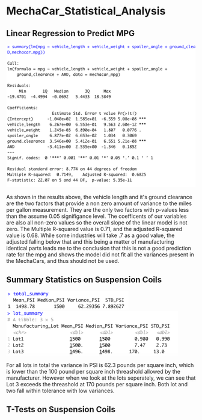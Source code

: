 # MechaCar_Statistical_Analysis

## Linear Regression to Predict MPG

![Part 1](https://github.com/roeggealissa/MechaCar_Statistical_Analysis/blob/68f4bbdbb762b6721f1d55350b88868831d4c3d6/Challenge1Scrreenshot.png)

As shown in the results above, the vehicle length and it's ground clearance are the two factors that provide a non zero amount of variance to the miles per gallon measurement. They are the only two factors with p-values less than the assume 0.05 signifigance level. The coefficents of our variables are also all non-zero values so the overall slope of the linear model is not zero. The Multiple R-squared value is 0.71, and the adjusted R-squared value is 0.68. While some industries will take .7 as a good value, the adjusted falling below that and this being a matter of manufacturing identical parts leads me to the conclusion that this is not a good prediction rate for the mpg and shows the model did not fit all the variances present in the MechaCars, and thus should not be used.

## Summary Statistics on Suspension Coils

![Part 2 Total](https://github.com/roeggealissa/MechaCar_Statistical_Analysis/blob/4fe04a126abd6ddba48e0fe6946f32b1011e2f39/Total_Summary_Part2.png)
![Part 2 Lots](https://github.com/roeggealissa/MechaCar_Statistical_Analysis/blob/4fe04a126abd6ddba48e0fe6946f32b1011e2f39/Lot_Summary_Part2.png)

For all lots in total the variance in PSI is 62.3 pounds per square inch, which is lower than the 100 pound per square inch threashold allowed by the manufacturer. However when we look at the lots seperately, we can see that Lot 3 exceeds the threashold at 170 pounds per square inch. Both lot and two fall within tolerance with low variances.

## T-Tests on Suspension Coils
